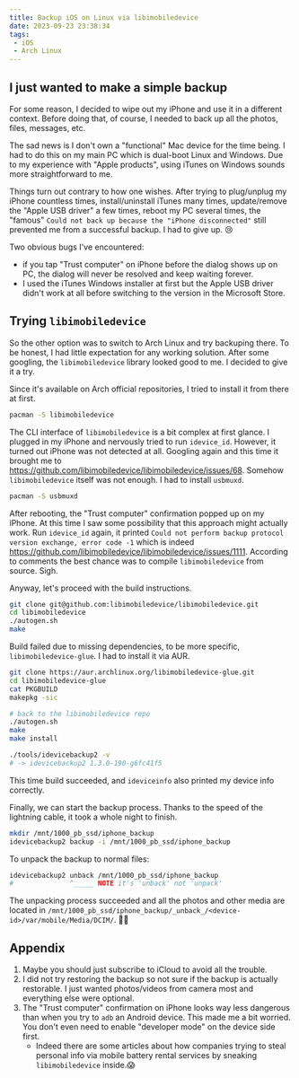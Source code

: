 ```yaml
---
title: Backup iOS on Linux via libimobiledevice
date: 2023-09-23 23:38:34
tags:
 - iOS
 - Arch Linux
---
```


## I just wanted to make a simple backup

For some reason, I decided to wipe out my iPhone and use it in a different context. Before doing that, of course, I needed to back up all the photos, files, messages, etc.

The sad news is I don't own a "functional" Mac device for the time being. I had to do this on my main PC which is dual-boot Linux and Windows. Due to my experience with "Apple products", using iTunes on Windows sounds more straightforward to me. 

Things turn out contrary to how one wishes. After trying to plug/unplug my iPhone countless times, install/uninstall iTunes many times, update/remove the "Apple USB driver" a few times, reboot my PC several times, the "famous" `Could not back up because the "iPhone disconnected"` still prevented me from a successful backup. I had to give up. 😢

Two obvious bugs I've encountered:

- if you tap "Trust computer" on iPhone before the dialog shows up on PC, the dialog will never be resolved and keep waiting forever.
- I used the iTunes Windows installer at first but the Apple USB driver didn't work at all before switching to the version in the Microsoft Store.

## Trying `libimobiledevice`

So the other option was to switch to Arch Linux and try backuping there. To be honest, I had little expectation for any working solution. After some googling, the `libimobiledevice` library looked good to me. I decided to give it a try.

Since it's available on Arch official repositories, I tried to install it from there at first.

```sh
pacman -S libimobiledevice
```

The CLI interface of `libimobiledevice` is a bit complex at first glance. I plugged in my iPhone and nervously tried to run `idevice_id`. However, it turned out iPhone was not detected at all. Googling again and this time it brought me to https://github.com/libimobiledevice/libimobiledevice/issues/68. Somehow `libimobiledevice` itself was not enough.  I had to install `usbmuxd`.

```sh
pacman -S usbmuxd
```

After rebooting, the "Trust computer" confirmation popped up on my iPhone. At this time I saw some possibility that this approach might actually work. Run `idevice_id` again, it printed `Could not perform backup protocol version exchange, error code -1` which is indeed https://github.com/libimobiledevice/libimobiledevice/issues/1111. According to comments the best chance was to compile `libimobiledevice` from source. Sigh.

Anyway, let's proceed with the build instructions.

```sh
git clone git@github.com:libimobiledevice/libimobiledevice.git
cd libimobiledevice
./autogen.sh
make
```

Build failed due to missing dependencies, to be more specific, `libimobiledevice-glue`. I had to install it via AUR.

```sh
git clone https://aur.archlinux.org/libimobiledevice-glue.git
cd libimobiledevice-glue
cat PKGBUILD
makepkg -sic

# back to the libimobiledevice repo
./autogen.sh
make
make install

./tools/idevicebackup2 -v
# -> idevicebackup2 1.3.0-190-g6fc41f5
```

This time build succeeded, and `ideviceinfo` also printed my device info correctly. 

Finally, we can start the backup process. Thanks to the speed of the lightning cable, it took a whole night to finish.

```sh
mkdir /mnt/1000_pb_ssd/iphone_backup
idevicebackup2 backup -i /mnt/1000_pb_ssd/iphone_backup
```

To unpack the backup to normal files:

```sh
idevicebackup2 unback /mnt/1000_pb_ssd/iphone_backup
#              ^_____ NOTE it's 'unback' not 'unpack'
```

The unpacking process succeeded and all the photos and other media are located in `/mnt/1000_pb_ssd/iphone_backup/_unback_/<device-id>/var/mobile/Media/DCIM/`. 🎉🎉

## Appendix

1. Maybe you should just subscribe to iCloud to avoid all the trouble.
2. I did not try restoring the backup so not sure if the backup is actually restorable. I just wanted photos/videos from camera most and everything else were optional.
3. The "Trust computer" confirmation on iPhone looks way less dangerous than when you try to `adb` an Android device. This made me a bit worried. You don't even need to enable "developer mode" on the device side first.
    - Indeed there are some articles about how companies trying to steal personal info via mobile battery rental services by sneaking `libimobiledevice` inside.😱